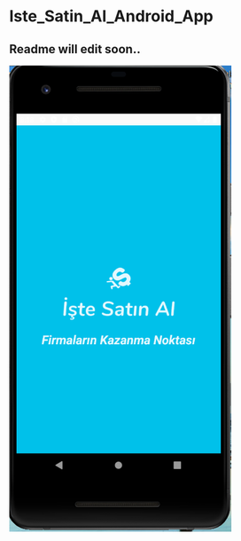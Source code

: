 # Iste_Satin_Al_Android_App
## Readme will edit soon..


![Splash Screen](https://raw.githubusercontent.com/koseali/Iste_Satin_Al_Android_App/master/images/splash_screen.png)
